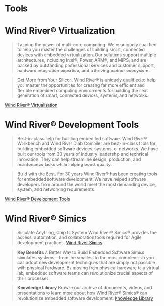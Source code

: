 
# Tools

# Wind River® Virtualization

> Tapping the power of multi-core computing. We're uniquely qualified to help you master the challenges of building smart, connected devices with embedded virtualization. Our solutions support multiple architectures, including Intel®, Power, ARM®, and MIPS, and are backed by outstanding professional services and customer support, hardware integration expertise, and a thriving partner ecosystem.

> Get More from Your Silicon. Wind River® is uniquely qualified to help you master the opportunities for creating far more efficient and flexible embedded computing environments for building the next generation of smart, connected devices, systems, and networks.

[Wind River® Virtualization](http://www.windriver.com/products/operating-systems/virtualization/)

# Wind River® Development Tools

> Best-in-class help for building embedded software. Wind River® Workbench and Wind River Diab Compiler are best-in-class tools for building embedded software devices, systems, or networks. We have built our tools from 30 years of industry leadership and technical innovation. They can help streamline design, production, and maintenance tasks while helping boost quality.

> Build with the Best. For 30 years Wind River® has been creating tools for embedded software development. We have helped software developers from around the world meet the most demanding device, system, and networking requirements.

[Wind River® Development Tools](http://www.windriver.com/products/development-tools/)


# Wind River® Simics

> Simulate Anything, Chip to System
> Wind River® Simics® provides the access, automation, and collaboration tools required for Agile development practices. [Wind River Simics](http://www.windriver.com/products/simics/)

> __Key Benefits__ A Better Way to Build Embedded Software
> Simics simulates systems—from the smallest to the most complex—so you can adopt new development techniques that are simply not possible with physical hardware. By moving from physical hardware to a virtual lab, embedded software teams can revolutionize crucial aspects of their processes.

> __Knowledge Library__ Browse our archive of documents, videos, and presentations to learn more about how Wind River® Simics® can revolutionize embedded software development. [Knowledge Library](http://www.windriver.com/products/simics/knowledge-library.html)

